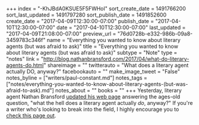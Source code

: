 +++
index = "-KhJBdA0KSUE5F5FWHoI"
sort_create_date = 1491766200
sort_last_updated = 1491797280
sort_publish_date = 1491852600
create_date = "2017-04-09T12:30:00-07:00"
publish_date = "2017-04-10T12:30:00-07:00"
date = "2017-04-10T12:30:00-07:00"
last_updated = "2017-04-09T21:08:00-07:00"
preview_url = "76d0728b-e332-986b-09a8-3459783c346f"
name = "Everything you wanted to know about literary agents (but was afraid to ask)"
title = "Everything you wanted to know about literary agents (but was afraid to ask)"
subtype = "Note"
type = "notes"
link = "http://blog.nathanbransford.com/2017/04/what-do-literary-agents-do.html"
shareimage = ""
twitterauto = "What does a literary agent actually DO, anyway?"
facebookauto = ""
make_image_tweet = "False"
notes_byline = ["writers/paul-constant.md"]
notes_tags = ["notes/everything-you-wanted-to-know-about-literary-agents-(but-was-afraid-to-ask).md"]
notes_about = ""
books = ""
+++
Yesterday, literary agent Nathan Bransford [updated his web page](http://blog.nathanbransford.com/2017/04/what-do-literary-agents-do.html) answering the ages-old question, "what the hell does a literary agent actually *do*, anyway?" If you're a writer who's looking to break into the field, I highly encourage you to [check this page out](http://blog.nathanbransford.com/2017/04/what-do-literary-agents-do.html).